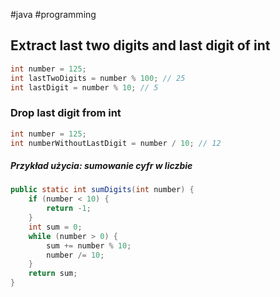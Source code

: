 #java #programming 

## Extract last two digits and last digit of int
```java
int number = 125;
int lastTwoDigits = number % 100; // 25
int lastDigit = number % 10; // 5
```

### Drop last digit from int
```java
int number = 125;
int numberWithoutLastDigit = number / 10; // 12
```

##### Przykład użycia: sumowanie cyfr w liczbie
```java
public static int sumDigits(int number) {  
    if (number < 10) {  
        return -1;  
    }  
    int sum = 0;  
    while (number > 0) {  
        sum += number % 10;  
        number /= 10;  
    }  
    return sum;  
}
```